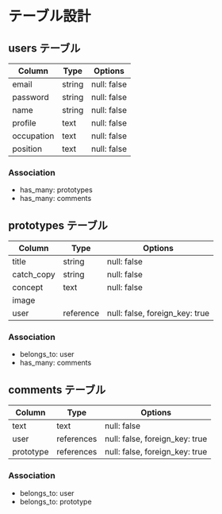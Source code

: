 # テーブル設計

## users テーブル

| Column             | Type   | Options     |
| ------------------ | ------ | ----------- |
| email              | string | null: false |
| password           | string | null: false |
| name               | string | null: false |
| profile            | text   | null: false |
| occupation         | text   | null: false |
| position           | text   | null: false |

### Association

- has_many: prototypes
- has_many: comments

## prototypes テーブル

| Column     | Type      | Options                        |
| ---------- | --------- | ------------------------------ | 
| title      | string    | null: false                    |
| catch_copy | string    | null: false                    |
| concept    | text      | null: false                    |
| image      |           |                                |
| user       | reference | null: false, foreign_key: true |

### Association

- belongs_to: user
- has_many: comments

## comments テーブル

| Column    | Type       | Options                        |
| --------- | ---------- | ------------------------------ |
| text      | text       | null: false |
| user      | references | null: false, foreign_key: true |
| prototype | references | null: false, foreign_key: true |

### Association

- belongs_to: user
- belongs_to: prototype
